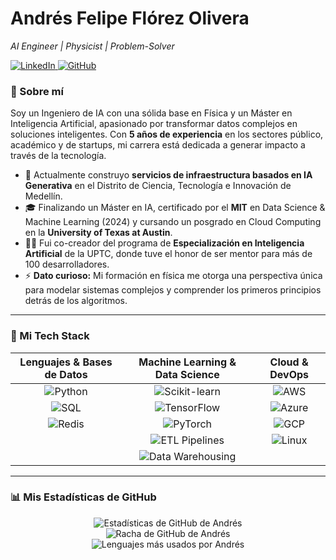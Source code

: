 # Andrés Felipe Flórez Olivera
*AI Engineer | Physicist | Problem-Solver*

<p align="left">
  <a href="https://www.linkedin.com/in/afelipfo/" target="_blank">
    <img src="https://img.shields.io/badge/LinkedIn-0077B5?style=for-the-badge&logo=linkedin&logoColor=white" alt="LinkedIn"/>
  </a>
  <a href="https://github.com/afelipfo" target="_blank">
    <img src="https://img.shields.io/badge/GitHub-181717?style=for-the-badge&logo=github&logoColor=white" alt="GitHub"/>
  </a>
  </p>

### 👋 Sobre mí

Soy un Ingeniero de IA con una sólida base en Física y un Máster en Inteligencia Artificial, apasionado por transformar datos complejos en soluciones inteligentes. Con **5 años de experiencia** en los sectores público, académico y de startups, mi carrera está dedicada a generar impacto a través de la tecnología.

- 🔭 Actualmente construyo **servicios de infraestructura basados en IA Generativa** en el Distrito de Ciencia, Tecnología e Innovación de Medellín.
- 🎓 Finalizando un Máster en IA, certificado por el **MIT** en Data Science & Machine Learning (2024) y cursando un posgrado en Cloud Computing en la **University of Texas at Austin**.
- 👨‍🏫 Fui co-creador del programa de **Especialización en Inteligencia Artificial** de la UPTC, donde tuve el honor de ser mentor para más de 100 desarrolladores.
- ⚡ **Dato curioso:** Mi formación en física me otorga una perspectiva única para modelar sistemas complejos y comprender los primeros principios detrás de los algoritmos.

---

### 🚀 Mi Tech Stack

| Lenguajes & Bases de Datos | Machine Learning & Data Science | Cloud & DevOps |
| :---: | :---: | :---: |
| <img src="https://img.shields.io/badge/Python-3776AB?style=for-the-badge&logo=python&logoColor=white" alt="Python"/> | <img src="https://img.shields.io/badge/Scikit--learn-F7931A?style=for-the-badge&logo=scikit-learn&logoColor=white" alt="Scikit-learn"/> | <img src="https://img.shields.io/badge/AWS-232F3E?style=for-the-badge&logo=amazon-aws&logoColor=white" alt="AWS"/> |
| <img src="https://img.shields.io/badge/SQL-4479A1?style=for-the-badge&logo=postgresql&logoColor=white" alt="SQL"/> | <img src="https://img.shields.io/badge/TensorFlow-FF6F00?style=for-the-badge&logo=tensorflow&logoColor=white" alt="TensorFlow"/> | <img src="https://img.shields.io/badge/Azure-0078D4?style=for-the-badge&logo=microsoft-azure&logoColor=white" alt="Azure"/> |
| <img src="https://img.shields.io/badge/Redis-DC382D?style=for-the-badge&logo=redis&logoColor=white" alt="Redis"/> | <img src="https://img.shields.io/badge/PyTorch-EE4C2C?style=for-the-badge&logo=pytorch&logoColor=white" alt="PyTorch"/> | <img src="https://img.shields.io/badge/GCP-4285F4?style=for-the-badge&logo=google-cloud&logoColor=white" alt="GCP"/> |
| | <img src="https://img.shields.io/badge/ETL Pipelines-7A378E?style=for-the-badge" alt="ETL Pipelines"/> | <img src="https://img.shields.io/badge/Linux-FCC624?style=for-the-badge&logo=linux&logoColor=black" alt="Linux"/> |
| | <img src="https://img.shields.io/badge/Data Warehousing-228B22?style=for-the-badge" alt="Data Warehousing"/> | |

---

### 📊 Mis Estadísticas de GitHub

<p align="center">
  <img src="https://github-readme-stats.vercel.app/api?username=afelipfo&show_icons=true&count_private=true&theme=radical&hide_border=true&rank_icon=github" alt="Estadísticas de GitHub de Andrés"/>
  <br/>
  <img src="https://streak-stats.demolab.com?user=afelipfo&theme=radical&hide_border=true" alt="Racha de GitHub de Andrés"/>
  <br/>
  <img src="https://github-readme-stats.vercel.app/api/top-langs/?username=afelipfo&layout=compact&theme=radical&hide_border=true" alt="Lenguajes más usados por Andrés"/>
</p>
